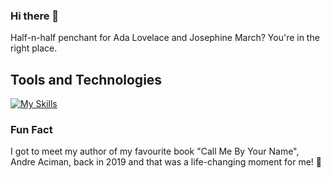 ### Hi there 👋

Half-n-half penchant for Ada Lovelace and Josephine March? You're in the right place.

## Tools and Technologies
[![My Skills](https://skillicons.dev/icons?i=js,html,css,bootstrap,c,cpp,codepen,express,figma,gcp,git,heroku,java,md,mongodb,nodejs,tensorflow,vscode)](https://skillicons.dev)

### Fun Fact
I got to meet my author of my favourite book "Call Me By Your Name", Andre Aciman, back in 2019 and that was a life-changing moment for me! 💝
